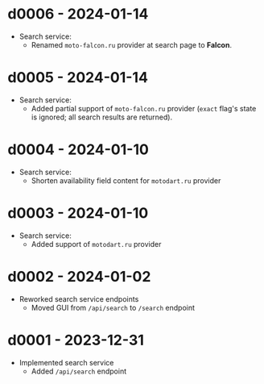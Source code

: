 # d0006 - 2024-01-14
* Search service:
  * Renamed `moto-falcon.ru` provider at search page to **Falcon**.

# d0005 - 2024-01-14
* Search service:
  * Added partial support of `moto-falcon.ru` provider (`exact` flag's state is ignored; all search results are returned).

# d0004 - 2024-01-10
* Search service:
  * Shorten availability field content for `motodart.ru` provider

# d0003 - 2024-01-10
* Search service:
  * Added support of `motodart.ru` provider

# d0002 - 2024-01-02
* Reworked search service endpoints
  * Moved GUI from `/api/search` to `/search` endpoint

# d0001 - 2023-12-31
* Implemented search service
  * Added `/api/search` endpoint
